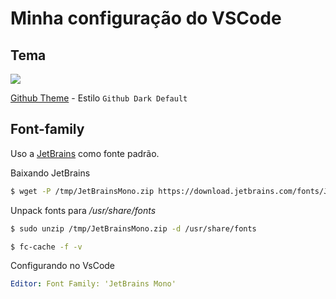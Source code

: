 # Minha configuração do VSCode

## Tema
![](https://user-images.githubusercontent.com/378023/132220037-3cd3e777-55a6-445f-9a2e-da6020ebd78d.png)


[Github Theme](https://marketplace.visualstudio.com/items?itemName=GitHub.github-vscode-theme) - Estilo `Github Dark Default`

## Font-family
Uso a [JetBrains](https://www.jetbrains.com/lp/mono/) como fonte padrão.

Baixando JetBrains
```bash
$ wget -P /tmp/JetBrainsMono.zip https://download.jetbrains.com/fonts/JetBrainsMono-2.304.zip 
```
Unpack fonts para */usr/share/fonts*

```bash
$ sudo unzip /tmp/JetBrainsMono.zip -d /usr/share/fonts

$ fc-cache -f -v
```

Configurando no VsCode

```yaml
Editor: Font Family: 'JetBrains Mono'
```
